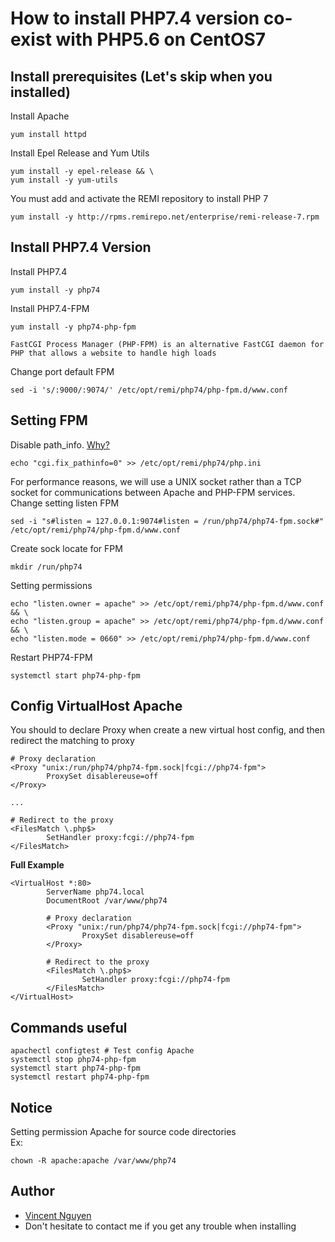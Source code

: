 # How to install PHP7.4 version co-exist with PHP5.6 on CentOS7
## Install prerequisites (Let's skip when you installed)
Install Apache
```
yum install httpd
```

Install Epel Release and Yum Utils
```
yum install -y epel-release && \
yum install -y yum-utils
```

You must add and activate the REMI repository to install PHP 7
```
yum install -y http://rpms.remirepo.net/enterprise/remi-release-7.rpm
```

## Install PHP7.4 Version
Install PHP7.4
```
yum install -y php74
```

Install PHP7.4-FPM
```
yum install -y php74-php-fpm
```
`FastCGI Process Manager (PHP-FPM) is an alternative FastCGI daemon for PHP that allows a website to handle high loads`

Change port default FPM
```
sed -i 's/:9000/:9074/' /etc/opt/remi/php74/php-fpm.d/www.conf
```
## Setting FPM
Disable path_info. [Why?](http://kaiwangchen.github.io/2012/10/02/understand-the-cgi-fix_pathinfo-security-issue.html)
```
echo "cgi.fix_pathinfo=0" >> /etc/opt/remi/php74/php.ini
```

For performance reasons, we will use a UNIX socket rather than a TCP socket for communications between Apache and PHP-FPM services. Change setting listen FPM
```
sed -i "s#listen = 127.0.0.1:9074#listen = /run/php74/php74-fpm.sock#" /etc/opt/remi/php74/php-fpm.d/www.conf
```

Create sock locate for FPM
```
mkdir /run/php74
```

Setting permissions
```
echo "listen.owner = apache" >> /etc/opt/remi/php74/php-fpm.d/www.conf && \
echo "listen.group = apache" >> /etc/opt/remi/php74/php-fpm.d/www.conf && \
echo "listen.mode = 0660" >> /etc/opt/remi/php74/php-fpm.d/www.conf
```

Restart PHP74-FPM
```
systemctl start php74-php-fpm
```

## Config VirtualHost Apache
You should to declare Proxy when create a new virtual host config, and then redirect the matching to proxy
```
# Proxy declaration
<Proxy "unix:/run/php74/php74-fpm.sock|fcgi://php74-fpm">
        ProxySet disablereuse=off
</Proxy>

...

# Redirect to the proxy
<FilesMatch \.php$>
        SetHandler proxy:fcgi://php74-fpm
</FilesMatch>
```

**Full Example**
```
<VirtualHost *:80>
        ServerName php74.local
        DocumentRoot /var/www/php74

        # Proxy declaration
        <Proxy "unix:/run/php74/php74-fpm.sock|fcgi://php74-fpm">
                ProxySet disablereuse=off
        </Proxy>

        # Redirect to the proxy
        <FilesMatch \.php$>
                SetHandler proxy:fcgi://php74-fpm
        </FilesMatch>
</VirtualHost>
```

## Commands useful
```
apachectl configtest # Test config Apache
systemctl stop php74-php-fpm
systemctl start php74-php-fpm
systemctl restart php74-php-fpm
```

## Notice
Setting permission Apache for source code directories  
Ex:
```
chown -R apache:apache /var/www/php74
```

## Author
- [Vincent Nguyen](mailto:vannhd@ethan-tech.com)
- Don't hesitate to contact me if you get any trouble when installing
